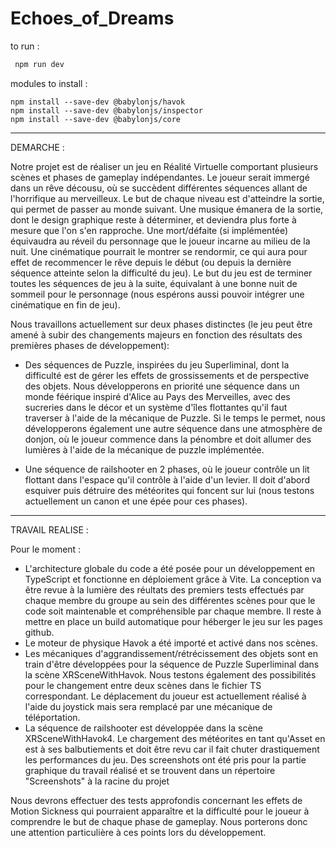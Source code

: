 # Echoes_of_Dreams

to run :
```bash
 npm run dev
```

modules to install :
```
npm install --save-dev @babylonjs/havok
npm install --save-dev @babylonjs/inspector
npm install --save-dev @babylonjs/core 
``` 

-----------------------------------------

DEMARCHE :

Notre projet est de réaliser un jeu en Réalité Virtuelle comportant plusieurs scènes et phases de gameplay indépendantes. Le joueur serait immergé dans un rêve décousu, où se succèdent différentes séquences allant de l'horrifique au merveilleux. Le but de chaque niveau est d'atteindre la sortie, qui permet de passer au monde suivant. Une musique émanera de la sortie, dont le design graphique reste à déterminer, et deviendra plus forte à mesure que l'on s'en rapproche.
Une mort/défaite (si implémentée) équivaudra au réveil du personnage que le joueur incarne au milieu de la nuit. Une cinématique pourrait le montrer se rendormir, ce qui aura pour effet de recommencer le rêve depuis le début (ou depuis la dernière séquence atteinte selon la difficulté du jeu).
Le but du jeu est de terminer toutes les séquences de jeu à la suite, équivalant à une bonne nuit de sommeil pour le personnage (nous espérons aussi pouvoir intégrer une cinématique en fin de jeu).

Nous travaillons actuellement sur deux phases distinctes (le jeu peut être amené à subir des changements majeurs en fonction des résultats des premières phases de développement): 
- Des séquences de Puzzle, inspirées du jeu Superliminal, dont la difficulté est de gérer les effets de grossissements et de perspective des objets. 
Nous développerons en priorité une séquence dans un monde féérique inspiré d'Alice au Pays des Merveilles, avec des sucreries dans le décor et un système d'îles flottantes qu'il faut traverser à l'aide de la mécanique de Puzzle. 
Si le temps le permet, nous développerons également une autre séquence dans une atmosphère de donjon, où le joueur commence dans la pénombre et doit allumer des lumières à l'aide de la mécanique de puzzle implémentée.

- Une séquence de railshooter en 2 phases, où le joueur contrôle un lit flottant dans l'espace qu'il contrôle à l'aide d'un levier. Il doit d'abord esquiver puis détruire des météorites qui foncent sur lui (nous testons actuellement un canon et une épée pour ces phases).


-----------------------------------------

TRAVAIL REALISE :

Pour le moment : 
- L'architecture globale du code a été posée pour un développement en TypeScript et fonctionne en déploiement grâce à Vite. La conception va être revue à la lumière des réultats des premiers tests effectués par chaque membre du groupe au sein des différentes scènes pour que le code soit maintenable et compréhensible par chaque membre. Il reste à mettre en place un build automatique pour héberger le jeu sur les pages github.
- Le moteur de physique Havok a été importé et activé dans nos scènes.
- Les mécaniques d'aggrandissement/rétrécissement des objets sont en train d'être développées pour la séquence de Puzzle Superliminal dans la scène XRSceneWithHavok. Nous testons également des possibilités pour le changement entre deux scènes dans le fichier TS correspondant. Le déplacement du joueur est actuellement réalisé à l'aide du joystick mais sera remplacé par une mécanique de téléportation.
- La séquence de railshooter est développée dans la scène XRSceneWithHavok4. Le chargement des météorites en tant qu'Asset en est à ses balbutiements et doit être revu car il fait chuter drastiquement les performances du jeu. Des screenshots ont été pris pour la partie graphique du travail réalisé et se trouvent dans un répertoire "Screenshots" à la racine du projet

Nous devrons effectuer des tests approfondis concernant les effets de Motion Sickness qui pourraient apparaître et la difficulté pour le joueur à comprendre le but de chaque phase de gameplay. Nous porterons donc une attention particulière à ces points lors du développement.